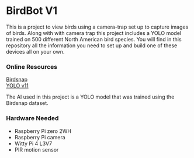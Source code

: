 # BirdBot V1

<p>This is a project to view birds using a camera-trap set up to capture images of birds. Along with with camera trap this project includes 
a YOLO model trained on 500 different North American bird species. You will find in this repository all the information you need to set up
and build one of these devices all on your own.</p>


### Online Resources

[Birdsnap](https://huggingface.co/datasets/sasha/birdsnap) <br>
[YOLO v11](https://docs.ultralytics.com/models/yolo11/) <br>

The AI used in this project is a YOLO model that was trained using the Birdsnap dataset.


### Hardware Needed
- Raspberry Pi zero 2WH
- Raspberry Pi camera
- Witty Pi 4 L3V7
- PIR motion sensor